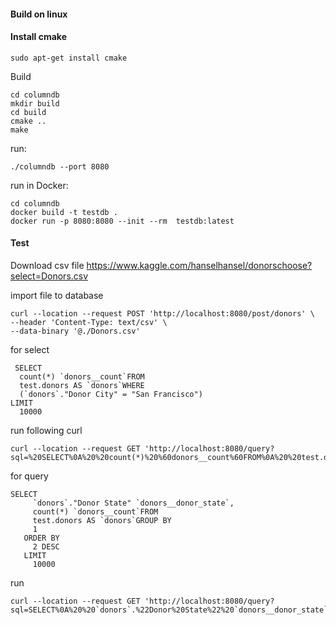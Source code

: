 #### Build on linux
#### Install cmake

```
sudo apt-get install cmake
```

Build

```
cd columndb
mkdir build
cd build
cmake ..
make
```

run:

```
./columndb --port 8080
```


run in Docker:

```
cd columndb
docker build -t testdb .
docker run -p 8080:8080 --init --rm  testdb:latest
```


#### Test

Download csv file
https://www.kaggle.com/hanselhansel/donorschoose?select=Donors.csv

import file to database

```
curl --location --request POST 'http://localhost:8080/post/donors' \
--header 'Content-Type: text/csv' \
--data-binary '@./Donors.csv'
```

for select

```
 SELECT
  count(*) `donors__count`FROM
  test.donors AS `donors`WHERE
  (`donors`."Donor City" = "San Francisco")
LIMIT
  10000

```

run following curl
  
```shell script
curl --location --request GET 'http://localhost:8080/query?sql=%20SELECT%0A%20%20count(*)%20%60donors__count%60FROM%0A%20%20test.donors%20AS%20%60donors%60WHERE%0A%20%20(%60donors%60.%22Donor%20City%22%20%3D%20%22San%20Francisco%22)%0ALIMIT%0A%20%2010000%0A'
```


for query

```
SELECT
     `donors`."Donor State" `donors__donor_state`,
     count(*) `donors__count`FROM
     test.donors AS `donors`GROUP BY
     1
   ORDER BY
     2 DESC
   LIMIT
     10000
```

run

```
curl --location --request GET 'http://localhost:8080/query?sql=SELECT%0A%20%20`donors`.%22Donor%20State%22%20`donors__donor_state`,%0A%20%20count(*)%20`donors__count`FROM%0A%20%20test.donors%20AS%20`donors`GROUP%20BY%0A%20%201%0AORDER%20BY%0A%20%202%20DESC%0ALIMIT%0A%20%2010000%0A'
```